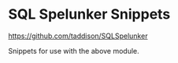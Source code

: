 # SQL Spelunker Snippets

https://github.com/taddison/SQLSpelunker

Snippets for use with the above module.
